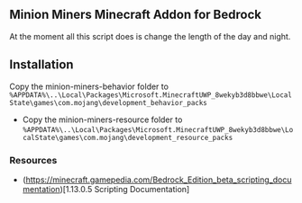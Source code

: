 ## Minion Miners Minecraft Addon for Bedrock ##
At the moment all this script does is change the length of the day and night.

## Installation ##
Copy the minion-miners-behavior folder to
`%APPDATA%\..\Local\Packages\Microsoft.MinecraftUWP_8wekyb3d8bbwe\LocalState\games\com.mojang\development_behavior_packs`
* Copy the minion-miners-resource folder to
`%APPDATA%\..\Local\Packages\Microsoft.MinecraftUWP_8wekyb3d8bbwe\LocalState\games\com.mojang\development_resource_packs`

### Resources ###
* (https://minecraft.gamepedia.com/Bedrock_Edition_beta_scripting_documentation)[1.13.0.5 Scripting Documentation]

